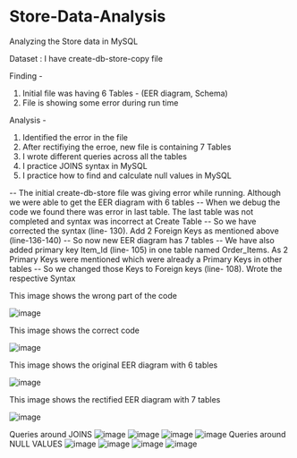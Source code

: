 # Store-Data-Analysis
Analyzing the Store data in MySQL

Dataset : I have create-db-store-copy file

Finding -
1. Initial file was having 6 Tables - (EER diagram, Schema)
2. File is showing some error during run time

Analysis -
1. Identified the error in the file
2. After rectifiying the erroe, new file is containing 7 Tables
3. I wrote different queries across all the tables
4. I practice JOINS syntax in MySQL
5. I practice how to find and calculate null values in MySQL
   
-- The initial create-db-store file was giving error while running. Although we were able to get the EER diagram with 6 tables
-- When we debug the code we found there was error in last table. The last table was not completed and syntax was incorrect at Create Table
-- So we have corrected the syntax (line- 130). Add 2 Foreign Keys as mentioned above (line-136-140)
-- So now new EER diagram has 7 tables
-- We have also added primary key Item_Id (line- 105) in one table named Order_Items. As 2 Primary Keys were mentioned which were already a Primary Keys in other tables
-- So we changed those Keys to Foreign keys (line- 108). Wrote the respective Syntax

This image shows the wrong part of the code

![image](https://github.com/sapnakhandelwal/Store-Data-Analysis/assets/147053399/06c4480c-6ceb-41f7-9ba1-0f353c5a555d)

This image shows the correct code

![image](https://github.com/sapnakhandelwal/Store-Data-Analysis/assets/147053399/4cef0ebc-076c-41f8-8243-fd8007c052e3)

This image shows the original EER diagram with 6 tables

![image](https://github.com/sapnakhandelwal/Store-Data-Analysis/assets/147053399/9928e67b-7f59-498d-9406-9217f870c8df)

This image shows the rectified EER diagram with 7 tables

![image](https://github.com/sapnakhandelwal/Store-Data-Analysis/assets/147053399/395a3339-4b49-498a-89b1-13fb28ff88f9)

Queries around JOINS
![image](https://github.com/sapnakhandelwal/Store-Data-Analysis/assets/147053399/16cbd7c7-efc2-4c58-90ed-0208a5d1669f)
![image](https://github.com/sapnakhandelwal/Store-Data-Analysis/assets/147053399/19161add-d6da-47b7-b614-7d4c0eacfd54)
![image](https://github.com/sapnakhandelwal/Store-Data-Analysis/assets/147053399/635105f1-0503-4b02-b805-3de87fc1932a)
![image](https://github.com/sapnakhandelwal/Store-Data-Analysis/assets/147053399/193f3c05-e49f-461d-8c95-88787775d2cc)
Queries around NULL VALUES
![image](https://github.com/sapnakhandelwal/Store-Data-Analysis/assets/147053399/6cd05102-ec5d-49b4-a0f5-7e525687c9a5)
![image](https://github.com/sapnakhandelwal/Store-Data-Analysis/assets/147053399/50d97660-ab36-495b-8b86-fa5aeeb415ec)
![image](https://github.com/sapnakhandelwal/Store-Data-Analysis/assets/147053399/dc8793b1-c2d0-4a0d-b014-82861e7cde06)
![image](https://github.com/sapnakhandelwal/Store-Data-Analysis/assets/147053399/06dd1771-a5fc-49c6-b1ce-0ad55d4c27fc)
